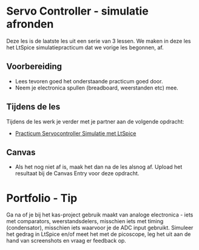 # Servo Controller - simulatie afronden

Deze les is de laatste les uit een serie van 3 lessen. We maken in deze les het LtSpice simulatiepracticum dat we vorige les begonnen, af.

## Voorbereiding
- Lees tevoren goed het onderstaande practicum goed door.
- Neem je electronica spullen (breadboard, weerstanden etc) mee.

## Tijdens de les

Tijdens de les werk je verder met je partner aan de volgende opdracht:
- [Practicum Servocontroller Simulatie met LtSpice](../../hardware-interfacing/basis-elektronica/ltspice/practicum-ltspice.md)    
  
## Canvas
- Als het nog niet af is, maak het dan na de les alsnog af.
  Upload het resultaat bij de Canvas Entry voor deze opdracht.

# Portfolio - Tip
Ga na of je bij het kas-project gebruik maakt van analoge electronica - iets met comparators, weerstandsdelers, misschien iets met timing (condensator), misschien iets waarvoor je de ADC input gebruikt. Simuleer het gedrag in LtSpice en/of meet het met de picoscope, leg het uit aan de hand van screenshots en vraag er feedback op.
